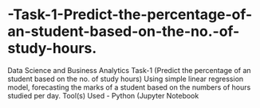 # -Task-1-Predict-the-percentage-of-an-student-based-on-the-no.-of-study-hours.
Data Science and Business Analytics Task-1 (Predict the percentage of an student based on the no. of study hours) Using simple linear regression model, forecasting the marks of a student based on the numbers of hours studied per day. Tool(s) Used - Python (Jupyter Notebook
